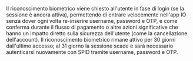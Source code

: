 Il riconoscimento biometrico viene chiesto all'utente in fase di login (se la sessione è ancora attiva), permettendo di entrare velocemente nell'app IO senza dover ogni volta re-inserire username, password e OTP, e come conferma durante il flusso di pagamento o altre azioni significative che hanno un impatto diretto sulla sicurezza dell'utente (come la cancellazione dell'account).
Il riconoscimento biometrico rimane attivo per 30 giorni dall'ultimo accesso; al 31 giorno la sessione scade e sarà necessario autenticarsi nuovamente con SPID tramite username, password e OTP.